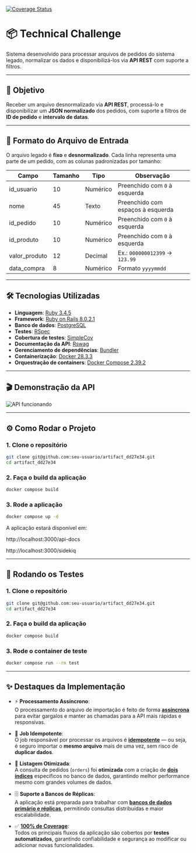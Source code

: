 [![Coverage Status](https://coveralls.io/repos/github/flaviogf/artifact_dd27e34/badge.svg?branch=main)](https://coveralls.io/github/flaviogf/artifact_dd27e34?branch=main)

# 📦 Technical Challenge

Sistema desenvolvido para processar arquivos de pedidos do sistema legado, normalizar os dados e disponibilizá-los via **API REST** com suporte a filtros.

---

## 🚀 **Objetivo**

Receber um arquivo desnormalizado via **API REST**, processá-lo e disponibilizar um **JSON normalizado** dos pedidos, com suporte a filtros de **ID de pedido** e **intervalo de datas**.

---

## 📂 **Formato do Arquivo de Entrada**

O arquivo legado é **fixo** e **desnormalizado**. Cada linha representa uma parte de um pedido, com as colunas padronizadas por tamanho:

| Campo           | Tamanho | Tipo     | Observação                |
|-----------------|---------|----------|---------------------------|
| id_usuario      | 10      | Numérico | Preenchido com `0` à esquerda |
| nome            | 45      | Texto    | Preenchido com espaços à esquerda |
| id_pedido       | 10      | Numérico | Preenchido com `0` à esquerda |
| id_produto      | 10      | Numérico | Preenchido com `0` à esquerda |
| valor_produto   | 12      | Decimal  | Ex.: `000000012399` → `123.99` |
| data_compra     | 8       | Numérico | Formato `yyyymmdd` |

---

## 🛠 **Tecnologias Utilizadas**

- **Linguagem**: [Ruby 3.4.5](https://www.ruby-lang.org/)
- **Framework**: [Ruby on Rails 8.0.2.1](https://rubyonrails.org/)
- **Banco de dados**: [PostgreSQL](https://www.postgresql.org/)
- **Testes**: [RSpec](https://rspec.info/)
- **Cobertura de testes**: [SimpleCov](https://github.com/simplecov-ruby/simplecov)
- **Documentação da API**: [Rswag](https://github.com/rswag/rswag)
- **Gerenciamento de dependências**: [Bundler](https://bundler.io/)
- **Containerização**: [Docker 28.3.3](https://www.docker.com/)
- **Orquestração de containers**: [Docker Compose 2.39.2](https://docs.docker.com/compose/)

---

## 🎬 Demonstração da API

![API funcionando](docs/demo.gif)

---

## ⚙️ Como Rodar o Projeto

### 1. Clone o repositório

```bash
git clone git@github.com:seu-usuario/artifact_dd27e34.git
cd artifact_dd27e34
```

### 2. Faça o build da aplicação

```bash
docker compose build
```

### 3. Rode a aplicação

```bash
docker compose up -d
```

A aplicação estará disponível em:

http://localhost:3000/api-docs

http://localhost:3000/sidekiq

---

## 🧪 Rodando os Testes

### 1. Clone o repositório

```bash
git clone git@github.com:seu-usuario/artifact_dd27e34.git
cd artifact_dd27e34
```

### 2. Faça o build da aplicação

```bash
docker compose build
```

### 3. Rode o container de teste

```bash
docker compose run --rm test
```

---

## ✨ Destaques da Implementação

- ⚡ **Processamento Assíncrono**:  
  O processamento do arquivo de importação é feito de forma **[assíncrona](https://github.com/flaviogf/artifact_dd27e34/blob/main/app/controllers/api/v1/imports_controller.rb#L46)** para evitar gargalos e manter as chamadas para a API mais rápidas e responsivas.

- 🔄 **Job Idempotente**:  
  O job responsável por processar os arquivos é **[idempotente](https://github.com/flaviogf/artifact_dd27e34/blob/main/app/sidekiq/import_job.rb#L27)** — ou seja, é seguro importar o **mesmo arquivo** mais de uma vez, sem risco de **duplicar dados**.

- 🚀 **Listagem Otimizada**:  
  A consulta de pedidos (`orders`) foi **otimizada** com a criação de **[dois índices](https://github.com/flaviogf/artifact_dd27e34/pull/18)** específicos no banco de dados, garantindo melhor performance mesmo com grandes volumes de dados.

- 🗄️ **Suporte a Bancos de Réplicas**:  
  A aplicação está preparada para trabalhar com **[bancos de dados primário e réplicas](https://github.com/flaviogf/artifact_dd27e34/blob/main/app/controllers/api/v1/products_controller.rb#L18)**, permitindo consultas distribuídas e maior escalabilidade.
  
- ✅ **[100% de Coverage](https://coveralls.io/github/flaviogf/artifact_dd27e34?branch=main)**:  
  Todos os principais fluxos da aplicação são cobertos por **testes automatizados**, garantindo confiabilidade e segurança ao modificar ou adicionar novas funcionalidades.
